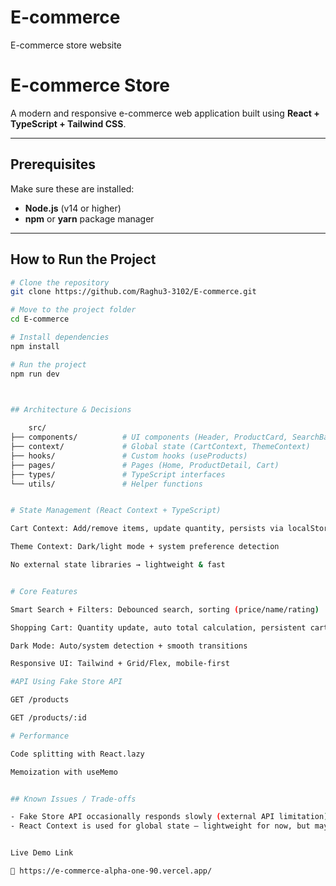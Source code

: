 # E-commerce
E-commerce store  website

#  E-commerce Store
A modern and responsive e-commerce web application built using **React + TypeScript + Tailwind CSS**.

---

##  Prerequisites

Make sure these are installed:

- **Node.js** (v14 or higher)
- **npm** or **yarn** package manager

---

##  How to Run the Project

```bash
# Clone the repository
git clone https://github.com/Raghu3-3102/E-commerce.git

# Move to the project folder
cd E-commerce

# Install dependencies
npm install

# Run the project
npm run dev



## Architecture & Decisions
   
    src/
├── components/          # UI components (Header, ProductCard, SearchBar, Loading)
├── context/             # Global state (CartContext, ThemeContext)
├── hooks/               # Custom hooks (useProducts)
├── pages/               # Pages (Home, ProductDetail, Cart)
├── types/               # TypeScript interfaces
└── utils/               # Helper functions


# State Management (React Context + TypeScript)

Cart Context: Add/remove items, update quantity, persists via localStorage

Theme Context: Dark/light mode + system preference detection

No external state libraries → lightweight & fast


# Core Features

Smart Search + Filters: Debounced search, sorting (price/name/rating)

Shopping Cart: Quantity update, auto total calculation, persistent cart

Dark Mode: Auto/system detection + smooth transitions

Responsive UI: Tailwind + Grid/Flex, mobile-first

#API Using Fake Store API

GET /products

GET /products/:id

# Performance

Code splitting with React.lazy

Memoization with useMemo


## Known Issues / Trade-offs

- Fake Store API occasionally responds slowly (external API limitation).
- React Context is used for global state — lightweight for now, but may not scale like Redux.


Live Demo Link

🔗 https://e-commerce-alpha-one-90.vercel.app/










 
      

